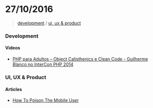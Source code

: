 # 27/10/2016

> [development](#development) / [ui, ux & product](#ui-ux--product)


### Development

#### Videos
- [PHP para Adultos – Object Calisthenics e Clean Code - Guilherme Blanco no InterCon PHP 2014](https://www.youtube.com/watch?v=u-w4eULRrr0)

### UI, UX & Product

#### Articles
- [How To Poison The Mobile User](https://www.smashingmagazine.com/2016/10/how-to-poison-the-mobile-user/)